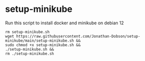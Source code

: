 
# setup-minikube

Run this script to install docker and minikube on debian 12

```shell
rm setup-minikube.sh
wget https://raw.githubusercontent.com/Jonathan-Dobson/setup-minikube/main/setup-minikube.sh &&
sudo chmod +x setup-minikube.sh &&
./setup-minikube.sh &&
rm ./setup-minikube.sh
```
